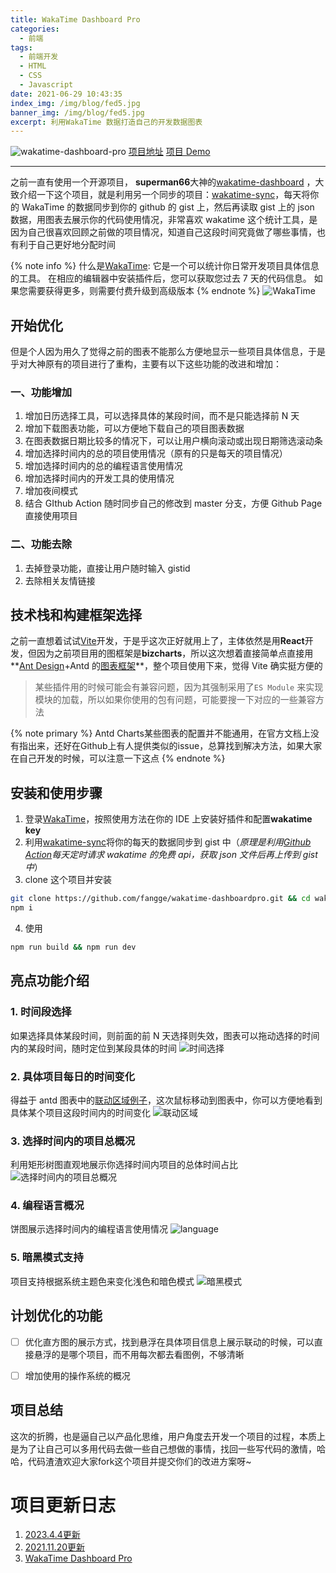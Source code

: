 ```yaml
---
title: WakaTime Dashboard Pro
categories:
  - 前端
tags:
  - 前端开发
  - HTML
  - CSS
  - Javascript
date: 2021-06-29 10:43:35
index_img: /img/blog/fed5.jpg
banner_img: /img/blog/fed5.jpg
excerpt: 利用WakaTime 数据打造自己的开发数据图表
---
```


![wakatime-dashboard-pro](/img/blog/b9cc66cd-cb04-4900-afbe-3daf8d0ff0e5.png)
[项目地址](https://github.com/fangge/wakatime-dashboard-pro)
[项目 Demo](https://wakatime.mrfangge.com/)

---

之前一直有使用一个开源项目， **superman66**大神的[wakatime-dashboard](https://github.com/superman66/wakatime-dashboard) ，大致介绍一下这个项目，就是利用另一个同步的项目：[wakatime-sync](https://github.com/superman66/wakatime-sync)，每天将你的 WakaTime 的数据同步到你的 github 的 gist 上，然后再读取 gist 上的 json 数据，用图表去展示你的代码使用情况，非常喜欢 wakatime 这个统计工具，是因为自己很喜欢回顾之前做的项目情况，知道自己这段时间究竟做了哪些事情，也有利于自己更好地分配时间

{% note info %}
什么是[WakaTime](https://wakatime.com/): 它是一个可以统计你日常开发项目具体信息的工具。 在相应的编辑器中安装插件后，您可以获取您过去 7 天的代码信息。 如果您需要获得更多，则需要付费升级到高级版本
{% endnote %}
![WakaTime](/img/blog/20210629115606.jpg)

## 开始优化

但是个人因为用久了觉得之前的图表不能那么方便地显示一些项目具体信息，于是乎对大神原有的项目进行了重构，主要有以下这些功能的改进和增加：

### 一、功能增加

1. 增加日历选择工具，可以选择具体的某段时间，而不是只能选择前 N 天
2. 增加下载图表功能，可以方便地下载自己的项目图表数据
3. 在图表数据日期比较多的情况下，可以让用户横向滚动或出现日期筛选滚动条
4. 增加选择时间内的总的项目使用情况（原有的只是每天的项目情况）
5. 增加选择时间内的总的编程语言使用情况
6. 增加选择时间内的开发工具的使用情况
7. 增加夜间模式
8. 结合 GIthub Action 随时同步自己的修改到 master 分支，方便 Github Page 直接使用项目

### 二、功能去除

1. 去掉登录功能，直接让用户随时输入 gistid
2. 去除相关友情链接

## 技术栈和构建框架选择

之前一直想着试试[Vite](https://vitejs.dev/)开发，于是乎这次正好就用上了，主体依然是用**React**开发，但因为之前项目用的图框架是**bizcharts**，所以这次想着直接简单点直接用**[Ant Design](https://ant.design/)+Antd 的[图表框架](https://charts.ant.design/)**，整个项目使用下来，觉得 Vite 确实挺方便的

> 某些插件用的时候可能会有兼容问题，因为其强制采用了`ES Module` 来实现模块的加载，所以如果你使用的包有问题，可能要搜一下对应的一些兼容方法

{% note primary %}
Antd Charts某些图表的配置并不能通用，在官方文档上没有指出来，还好在Github上有人提供类似的issue，总算找到解决方法，如果大家在自己开发的时候，可以注意一下这点
{% endnote %}

## 安装和使用步骤

1. 登录[WakaTime](https://wakatime.com/)，按照使用方法在你的 IDE 上安装好插件和配置**wakatime key**
2. 利用[wakatime-sync](https://github.com/superman66/wakatime-sync)将你的每天的数据同步到 gist 中（*原理是利用[Github Action](https://docs.github.com/en/actions)每天定时请求 wakatime 的免费 api，获取 json 文件后再上传到 gist 中*）
3. clone 这个项目并安装

```bash
git clone https://github.com/fangge/wakatime-dashboardpro.git && cd wakatime-dashboardpro
npm i
```

4. 使用

```bash
npm run build && npm run dev
```

## 亮点功能介绍

### 1. 时间段选择

如果选择具体某段时间，则前面的前 N 天选择则失效，图表可以拖动选择的时间内的某段时间，随时定位到某段具体的时间
![时间选择](/img/blog/20210629171957.jpg)

### 2. 具体项目每日的时间变化

得益于 antd 图表中的[联动区域例子](https://charts.ant.design/zh-CN/demos/column#%E5%B8%A6%E8%81%94%E5%8A%A8%E5%8C%BA%E5%9F%9F%E7%9A%84%E7%99%BE%E5%88%86%E6%AF%94%E6%9F%B1%E7%8A%B6%E5%9B%BE)，这次鼠标移动到图表中，你可以方便地看到具体某个项目这段时间内的时间变化
![联动区域](/img/blog/20210629172546.jpg)

### 3. 选择时间内的项目总概况

利用矩形树图直观地展示你选择时间内项目的总体时间占比
![选择时间内的项目总概况](/img/blog/20210629172928.jpg)

### 4. 编程语言概况

饼图展示选择时间内的编程语言使用情况
![language](/img/blog/20210629173757.jpg)

### 5. 暗黑模式支持

项目支持根据系统主题色来变化浅色和暗色模式
![暗黑模式](/img/blog/43d1d9bf-9576-4f23-a615-557fece803bd.png)

## 计划优化的功能

- [ ] 优化直方图的展示方式，找到悬浮在具体项目信息上展示联动的时候，可以直接悬浮的是哪个项目，而不用每次都去看图例，不够清晰
- [ ] 增加使用的操作系统的概况


## 项目总结
这次的折腾，也是逼自己以产品化思维，用户角度去开发一个项目的过程，本质上是为了让自己可以多用代码去做一些自己想做的事情，找回一些写代码的激情，哈哈，代码渣渣欢迎大家fork这个项目并提交你们的改进方案呀~

# 项目更新日志
1. [2023.4.4更新](/2023/04/04/fed11/)
2. [2021.11.20更新](/2021/11/20/fed6/)
3. [WakaTime Dashboard Pro](/2021/06/29/fed5/)